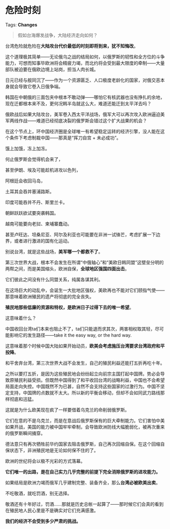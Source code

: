 # 危险时刻

Tags: **Changes**

> 假如台海爆发战争，大陆经济走向如何？



台湾危险就危险在**大陆攻台代价最低的时刻即将到来，犹不知悔改**。

这个道理极其简单——无论俄乌之战的结局如何，以俄罗斯的韧性和全方位的斗争能力，可想而知事毕欧洲将会精疲力竭，而北约将会受到最大限度的牵制——大量部队被迫要在俄欧边境上站岗，担当人肉长城。

日元已经与舰同沉了——作为一个资源匮乏、人口极度老龄化的国家，对俄交恶本身就会导致它卷入日俄争端。

韩国在中朝俄的三面包夹中根本不敢动弹——哪怕它有核武器也没有挣扎的余地，现在迁都根本来不及，更何况韩半岛就这么大，难道还能迁到太平洋去吗？

俄欧战后如果大陆攻台，美军卷入西太平洋战场，俄军大可以再次攻入欧洲逼迫美军两线作战——难道已经彻底决裂的俄罗斯会错过这个扩大战果的机会？

在这个节点上，环中国经济圈是全球唯一有希望稳定运转的经济引擎，没人能在这个条件下考虑制裁中国——那真是“挥刀自宫 + 未必成功”。

饿上加饿，冻上加冻。

何止俄罗斯会觉得机会来了，

甚至伊朗、埃及可能趁机进攻以色列，

阿根廷会收回马岛，

土耳其会吞并塞浦路斯。

印度可能吞并不丹、斯里兰卡。

朝鲜跃跃欲试要突袭韩国。

越南可能要向老挝、柬埔寨蠢动。

甚至卢旺达、坦桑尼亚、阿尔及利亚也可能要在非洲一试锋芒，考虑扩展一下边界，或者进行激进的国有化运动。

别说台湾，就是这些战场，**美军哪一个都救不了**。

第三次世界大战，根本不会发生在所谓“中俄轴心”和“美欧日韩同盟”这壁垒分明的两帮之间，而是美国缩头，欧洲自保，**全球地区强国四面出击**。

它们彼此之间没有什么同盟关系，纯属各谋其利。

在这场巨大的动乱中，会诞生一大批地区强权，美欧再也不能对它们颐指气使——那意味着欧洲殖民的遗产将彻底的完全丧失。

**殖民地那些低廉的资源和特权，是欧洲日子过得下去的唯一希望**。

这意味着什么？

中国收回台湾ta们本来也阻止不了，ta们只能退而求其次，两害相权取其轻，尽可能影响它的发生路径——take it the easy way, or the hard way.

这意味着那个时候中国大陆如果开始动员，**欧美会考虑施压台湾要求台湾政府和平投降**。

和平舍弃台湾，第三次世界大战不会发生，自己的殖民利益还能打五折再吃十年。

之所以要打五折，是因为这些殖民地会纷纷起立向前宗主国打起中国牌。势必会导致原殖民利益受损。但既然中国得到了和平收回台湾的战略利益，中国也不会希望局面走向失控。中国既然不为已甚，自然不会支持这些国家的过激行为。中国不坚定支持，中国牌的点数就不太大。所以新的平衡会移动，但却不会如同武力路线那样彻底和迅猛。

这就是为什么欧美现在疯了一样要借着乌克兰的命削弱俄罗斯。

它们在意的不是乌克兰，而是在意战后俄罗斯保有的巨大牵制能力。它们害怕中美如果开战，美国的能力被中国牢牢牵制，会导致欧洲防线大幅脆弱化，被再次重来的俄罗斯瞬间捅穿。

德法意只有再次牺牲前华约国家去阻击俄罗斯，自己再次回缩自保。在这个回缩自保状态下，非洲殖民地是无论如何保不住的了。

欧洲的世纪将会以极不光彩的方式落幕。

**它们唯一的出路，是在自己实力几乎完整的前提下完全消除俄罗斯的进攻能力。**

如果结局是欧洲力竭而俄军几乎建制完整、装备齐全，那么**台湾必被欧美出卖**。

不吃敬酒，就吃罚酒，别无选择。

敬酒还有十年好过，罚酒……那就是历史总帐一起算了——那时候它们会真的看到在殖民地人民心里是不是确实对它们充满感激。

**我们的经济不会受到多少严肃的挑战。**



